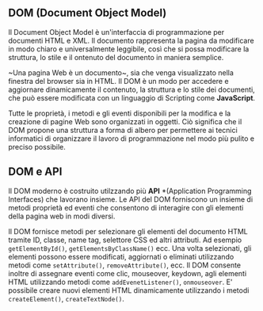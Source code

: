 <!-- @format -->

## DOM (Document Object Model)

Il Document Object Model è un'interfaccia di programmazione per documenti HTML e XML.
Il documento rappresenta la pagina da modificare in modo chiaro e universalmente leggibile, così che si possa modificare la struttura, lo stile e il ontenuto del documento in maniera semplice.

~Una pagina Web è un documento~, sia che venga visualizzato nella finestra del browser sia in HTML.
Il DOM è un modo per accedere e aggiornare dinamicamente il contenuto, la struttura e lo stile dei documenti, che può essere modificata con un linguaggio di Scripting come **JavaScript**.

Tutte le proprietà, i metodi e gli eventi disponibili per la modifica e la creazione di pagine Web sono organizzati in oggetti. Ciò significa che il DOM propone una struttura a forma di albero per permettere ai tecnici informatici di organizzare il lavoro di programmazione nel modo più pulito e preciso possibile.

## DOM e API

Il DOM moderno è costruito utilzzando più **API** \*(Application Programming Interfaces) che lavorano insieme.
Le API del DOM forniscono un insieme di metodi proprietà ed eventi che consentono di interagire con gli elementi della pagina web in modi diversi.

Il DOM fornisce metodi per selezionare gli elementi del documento HTML tramite ID, classe, name tag, selettore CSS ed altri attributi. Ad esempio `getElementById()`, `getElementsByClassName()` ecc.
Una volta selezionati, gli elementi possono essere modificati, aggiornati o eliminati utilizzando metodi come `setAttribute()`, `removeAttribute()`, ecc.
Il DOM consente inoltre di assegnare eventi come clic, mouseover, keydown, agli elementi HTML utilizzando metodi come `addEvenetListener()`, `onmouseover`.
E' possibile creare nuovi elementi HTML dinamicamente utilizzando i metodi `createElement()`, `createTextNode()`.
